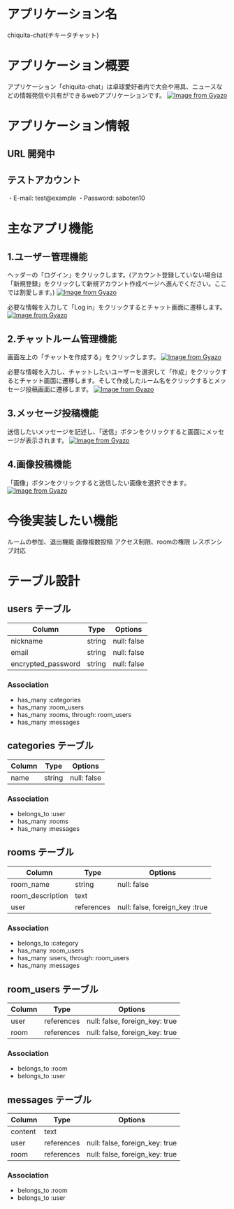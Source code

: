 # アプリケーション名
  chiquita-chat(チキータチャット)

# アプリケーション概要
 アプリケーション「chiquita-chat」は卓球愛好者内で大会や用具、ニュースなどの情報発信や共有ができるwebアプリケーションです。
[![Image from Gyazo](https://i.gyazo.com/2cce97b05170880a0b7126864fa48a3a.jpg)](https://gyazo.com/2cce97b05170880a0b7126864fa48a3a)

# アプリケーション情報
## URL 開発中

## テストアカウント 
 ・E-mail: test@example
 ・Password: saboten10

# 主なアプリ機能
 ## 1.ユーザー管理機能
  ヘッダーの「ログイン」をクリックします。(アカウント登録していない場合は「新規登録」をクリックして新規アカウント作成ページへ進んでください。ここでは割愛します。)
  [![Image from Gyazo](https://i.gyazo.com/dc5b0e95c27e437c37f3abda2e125a28.gif)](https://gyazo.com/dc5b0e95c27e437c37f3abda2e125a28)

  必要な情報を入力して「Log in」をクリックするとチャット画面に遷移します。
  [![Image from Gyazo](https://i.gyazo.com/934ac70314fb7a8bc8c2bcd23b687e6a.gif)](https://gyazo.com/934ac70314fb7a8bc8c2bcd23b687e6a)

## 2.チャットルーム管理機能
   画面左上の「チャットを作成する」をクリックします。
   [![Image from Gyazo](https://i.gyazo.com/b4cc512e498a7bd3b2f7bd7aaccb880f.gif)](https://gyazo.com/b4cc512e498a7bd3b2f7bd7aaccb880f)

   必要な情報を入力し、チャットしたいユーザーを選択して「作成」をクリックするとチャット画面に遷移します。そして作成したルーム名をクリックするとメッセージ投稿画面に遷移します。
   [![Image from Gyazo](https://i.gyazo.com/4582ce5dbfe53c163f3a2a2ab9852711.gif)](https://gyazo.com/4582ce5dbfe53c163f3a2a2ab9852711)

## 3.メッセージ投稿機能
   送信したいメッセージを記述し、「送信」ボタンをクリックすると画面にメッセージが表示されます。
   [![Image from Gyazo](https://i.gyazo.com/47e37b95c35f7ebf8827568c4918ab8e.gif)](https://gyazo.com/47e37b95c35f7ebf8827568c4918ab8e)

## 4.画像投稿機能
   「画像」ボタンをクリックすると送信したい画像を選択できます。
[![Image from Gyazo](https://i.gyazo.com/158613c445b1b33b9874d4269f4204a0.jpg)](https://gyazo.com/158613c445b1b33b9874d4269f4204a0)

# 今後実装したい機能
 ルームの参加、退出機能
 画像複数投稿
 アクセス制限、roomの権限 
 レスポンシブ対応

 # テーブル設計

## users テーブル

| Column   | Type   | Options     |
| -------- | ------ | ----------- |
| nickname           | string | null: false |
| email              | string | null: false |
| encrypted_password | string | null: false |

### Association
- has_many :categories
- has_many :room_users
- has_many :rooms, through: room_users
- has_many :messages

## categories テーブル

| Column   | Type   | Options     |
| -------- | ------ | ----------- |
| name     | string | null: false |

### Association

- belongs_to :user
- has_many :rooms
- has_many :messages


## rooms テーブル

| Column | Type   | Options     |
| ------ | ------ | ----------- |
| room_name         | string | null: false |
| room_description  | text | 
| user              | references | null: false, foreign_key :true|

### Association
- belongs_to :category
- has_many :room_users
- has_many :users, through: room_users
- has_many :messages

## room_users テーブル

| Column | Type       | Options                        |
| ------ | ---------- | ------------------------------ |
| user   | references | null: false, foreign_key: true |
| room   | references | null: false, foreign_key: true |

### Association
- belongs_to :room
- belongs_to :user

## messages テーブル

| Column  | Type       | Options                        |
| ------- | ---------- | ------------------------------ |
| content | text       |                                |
| user    | references | null: false, foreign_key: true |
| room    | references | null: false, foreign_key: true |

### Association
- belongs_to :room
- belongs_to :user